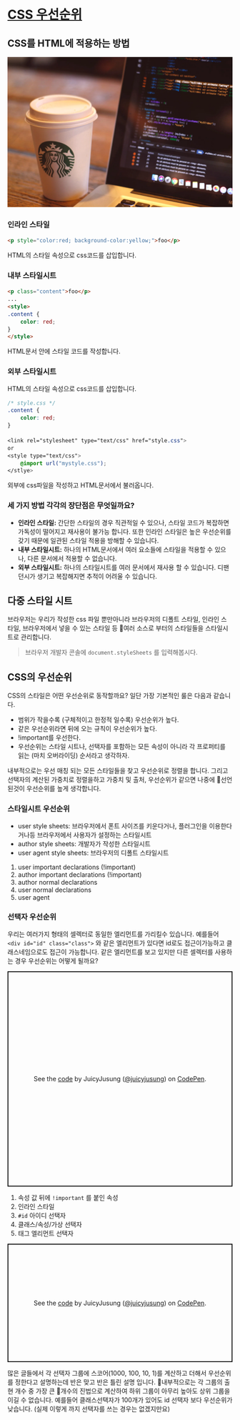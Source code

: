 # [CSS 우선순위](https://www.juicylog.com/css-specificity)

## CSS를 HTML에 적용하는 방법

![img.png](.images/img_3.png)

### 인라인 스타일

```html
<p style="color:red; background-color:yellow;">foo</p>
```

HTML의 스타일 속성으로 css코드를 삽입합니다.

### 내부 스타일시트

```html
<p class="content">foo</p>
...
<style>
.content {
    color: red;
}
</style>
```


HTML문서 안에 스타일 코드를 작성합니다.

### 외부 스타일시트

HTML의 스타일 속성으로 css코드를 삽입합니다.

```css
/* style.css */
.content {
    color: red;
}

<link rel="stylesheet" type="text/css" href="style.css">
or
<style type="text/css">
    @import url("mystyle.css");
</stlye>
```



외부에 css파일을 작성하고 HTML문서에서 불러옵니다.

### 세 가지 방법 각각의 장단점은 무엇일까요?

- **인라인 스타일:** 간단한 스타일의 경우 직관적일 수 있으나, 스타일 코드가 복잡하면 가독성이 떨어지고 재사용이 불가능 합니다. 또한 인라인 스타일은 높은 우선순위를 갖기 때문에 일관된 스타일 적용을 방해할 수 있습니다.
- **내부 스타일시트:** 하나의 HTML문서에서 여러 요소들에 스타일을 적용할 수 있으나, 다른 문서에서 적용할 수 없습니다.
- **외부 스타일시트:** 하나의 스타일시트를 여러 문서에서 재사용 할 수 있습니다. 디팬던시가 생기고 복잡해지면 추적이 어려울 수 있습니다.

## 다중 스타일 시트

브라우저는 우리가 작성한 css 파일 뿐만아니라 브라우저의 디폴트 스타일, 인라인 스타일, 브라우저에서 넣을 수 있는 스타일 등 여러 소스로 부터의 스타일들을 스타일시트로 관리합니다.

> 브라우저 개발자 콘솔에 `document.styleSheets` 를 입력해봅시다.

## CSS의 우선순위

CSS의 스타일은 어떤 우선순위로 동작할까요? 일단 가장 기본적인 룰은 다음과 같습니다.

- 범위가 작을수록 (구체적이고 한정적 일수록) 우선순위가 높다.
- 같은 우선순위라면 뒤에 오는 규칙이 우선순위가 높다.
- !important를 우선한다.
- 우선순위는 스타일 시트나, 선택자를 포함하는 모든 속성이 아니라 각 프로퍼티를 읽는 (마치 오버라이딩) 순서라고 생각하자.

내부적으로는 우선 매칭 되는 모든 스타일들을 찾고 우선순위로 정렬을 합니다. 그리고 선택자의 계산된 가중치로 정렬을하고 가중치 및 출처, 우선순위가 같으면 나중에 선언된것이 우선순위를 높게 생각합니다.

### 스타일시트 우선순위

- user style sheets: 브라우저에서 폰트 사이즈를 키운다거나, 플러그인을 이용한다거나등 브라우저에서 사용자가 설정하는 스타일시트
- author style sheets: 개발자가 작성한 스타일시트
- user agent style sheets: 브라우저의 디폴트 스타일시트

1. user important declarations (!important)
2. author important declarations (!important)
3. author normal declarations
4. user normal declarations
5. user agent

### 선택자 우선순위

우리는 여러가지 형태의 셀렉터로 동일한 엘리먼트를 가리킬수 있습니다. 예를들어 `<div id="id" class="class">` 와 같은 엘리먼트가 있다면 id로도 접근이가능하고 클래스네임으로도 접근이 가능합니다. 같은 엘리먼트를 보고 있지만 다른 셀렉터를 사용하는 경우 우선순위는 어떻게 될까요?

<p class="codepen" data-height="482" data-theme-id="dark" data-default-tab="css,result" data-user="juicyjusung" data-slug-hash="mdWjLQr" style="height: 482px; box-sizing: border-box; display: flex; align-items: center; justify-content: center; border: 2px solid; margin: 1em 0; padding: 1em;" data-pen-title="mdWjLQr">
  <span>See the <a href="https://codepen.io/juicyjusung/pen/mdWjLQr">
  code</a> by JuicyJusung (<a href="https://codepen.io/juicyjusung">@juicyjusung</a>)
  on <a href="https://codepen.io">CodePen</a>.</span>
</p>

1. 속성 값 뒤에 `!important` 를 붙인 속성
2. 인라인 스타일
3. `#id` 아이디 선택자
4. 클래스/속성/가상 선택자
5. 태그 엘리먼트 선택자

<p class="codepen" data-height="265" data-theme-id="dark" data-default-tab="css,result" data-user="juicyjusung" data-slug-hash="ZEejaMy" style="height: 265px; box-sizing: border-box; display: flex; align-items: center; justify-content: center; border: 2px solid; margin: 1em 0; padding: 1em;" data-pen-title="css-selector-spec">
  <span>See the <a href="https://codepen.io/juicyjusung/pen/ZEejaMy">
  code</a> by JuicyJusung (<a href="https://codepen.io/juicyjusung">@juicyjusung</a>)
  on <a href="https://codepen.io">CodePen</a>.</span>
</p>

많은 글들에서 각 선택자 그룹에 스코어(1000, 100, 10, 1)를 계산하고 더해서 우선순위를 정한다고 설명하는데 반은 맞고 반은 틀린 설명 입니다. 내부적으로는 각 그룹의 출현 개수 중 가장 큰 개수의 진법으로 계산하여 하위 그룹이 아무리 높아도 상위 그룹을 이길 수 없습니다. 예를들어 클래스선택자가 100개가 있어도 id 선택자 보다 우선순위가 낮습니다. (실제 이렇게 까지 선택자를 쓰는 경우는 없겠지만요)

